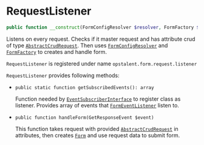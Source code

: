 RequestListener
==================

```php
public function __construct(FormConfigResolver $resolver, FormFactory $factory)
```

Listens on every request. Checks if it master request and has attribute crud of type 
[`AbstractCrudRequest`](../../src/Request/AbstractCrudRequest.php). Then uses [`FormConfigResolver`](FormConfigResolver.md)
and [`FormFactory`](FormFactoryService.md) to creates and handle form.

``RequestListener`` is registered under name ``opstalent.form.request.listener``

``RequestListener`` provides following methods:

 - ``public static function getSubscribedEvents(): array``
 
    Function needed by 
    [`EventSubscriberInterface`](https://github.com/symfony/symfony/blob/master/src/Symfony/Component/EventDispatcher/EventSubscriberInterface.php) 
    to register class as listener. 
    Provides array of events that [`FormEventListener`](../../src/FormEventListener.php) listen to.
    
 - ``public function handleForm(GetResponseEvent $event)``
 
    This function takes request with provided [`AbstractCrudRequest`](../../src/Request/AbstractCrudRequest.php) 
    in attributes, then creates [`Form`](https://github.com/symfony/form/blob/master/Form.php) 
    and use request data to submit form.
